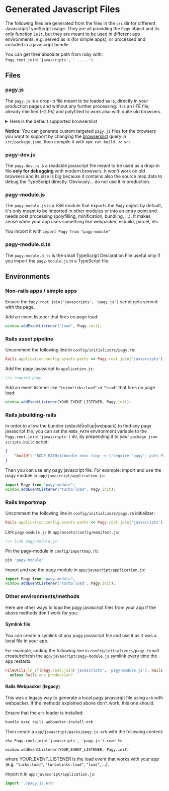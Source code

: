 # Generated Javascript Files

The following files are generated from the files in the `src` dir for different Javascript/TypeScript usage. They are all providing the `Pagy` object and its only function `init`, but they are meant to be used in different app environments: e.g. served as is (for simple apps), or processed and included in a javascript bundle.

You can get their absolute path from ruby with: `Pagy.root.join('javascripts', '......')`.

## Files

### pagy.js

The `pagy.js` is a drop-in file meant to be loaded as is, directly in your production pages and without any further processing. It is an IIFE file, already minified (~2.9k) and polyfilled to work also with quite old browsers.

<details>

<summary>Here is the default supported browserslist</summary>

- and_chr 96
- and_ff 95
- and_qq 10.4
- and_uc 12.12
- android 96
- baidu 7.12
- chrome 97
- chrome 96
- chrome 95
- chrome 94
- edge 97
- edge 96
- firefox 96
- firefox 95
- firefox 94
- firefox 91
- firefox 78
- ie 11
- ios_saf 15.2
- ios_saf 15.0-15.1
- ios_saf 14.5-14.8
- ios_saf 14.0-14.4
- ios_saf 12.2-12.5
- kaios 2.5
- op_mini all
- op_mob 64
- opera 82
- opera 81
- safari 15.2
- safari 15.1
- safari 14.1
- safari 13.1
- samsung 15.0
- samsung 14.0

</details>

**Notice**: You can generate custom targeted `pagy.js` files for the browsers you want to support by changing the [browserslist](https://github.com/browserslist/browserslist) query in `src/package.json`, then compile it with `npm run build -w src`.

### pagy-dev.js

The `pagy-dev.js` is a readable javascript file meant to be used as a drop-in file **only for debugging** with modern browsers. It won't work on old browsers and its size is big because it contains also the source map data to debug the TypeScript directly. Obviously... do not use it in production.

### pagy-module.js

The `pagy-module.js` is a ES6 module that exports the `Pagy` object by default, it's only meant to be imported in other modules or into an entry point and needs post processing (polyfilling, minification, bundling, ...). It makes sense when your app uses something like webpacker, esbuild, parcel, etc.

You import it with `import Pagy from "pagy-module"`

### pagy-module.d.ts

The `pagy-module.d.ts` is the small TypeScript Declaration File useful only if you import the `pagy-module.js` in a TypeScript file.

## Environments

### Non-rails apps / simple apps

Ensure the `Pagy.root.join('javascripts', 'pagy.js')` script gets served with the page.

Add an event listener that fires on page load:

```js
window.addEventListener('load', Pagy.init);
```

### Rails asset pipeline

Uncomment the following line in `config/initializers/pagy.rb`:

```ruby
Rails.application.config.assets.paths << Pagy.root.join('javascripts')
```

Add the pagy javascript to `application.js`:

```js
//= require pagy
```

Add an event listener like `"turbolinks:load"` or `"load"` that fires on page load:

```js
window.addEventListener(YOUR_EVENT_LISTENER, Pagy.init);
```

### Rails jsbuilding-rails

In order to allow the bundler (esbuild|rollup|webpack) to find any pagy javascript file, you can set the `NODE_PATH` environment variable to the `Pagy.root.join('javascripts')` dir, by prepending it to your `package.json` `scripts.build` script:

```json
{
    "build": "NODE_PATH=$(bundle exec ruby -e \"require 'pagy'; puts Pagy.root.join('javascripts')\") <your original script>"
}
```

Then you can use any pagy javascript file. For example: import and use the pagy module in `app/javascript/application.js`:

```js
import Pagy from "pagy-module";
window.addEventListener("turbo:load", Pagy.init);
```

### Rails Importmap

Uncomment the following line in `config/initializers/pagy.rb` initializer:

```ruby
Rails.application.config.assets.paths << Pagy.root.join('javascripts')
```

Link `pagy-module.js` in `app/assets/config/manifest.js`:

```js
//= link pagy-module.js
```

Pin the pagy-module in `config/importmap.rb`:

```ruby
pin 'pagy-module'
```

Import and use the pagy module in `app/javascript/application.js`:

```js
import Pagy from "pagy-module";
window.addEventListener('turbo:load', Pagy.init);
```

### Other environments/methods

Here are other ways to load the pagy javascript files from your app if the above methods don't work for you:

#### Symlink file

You can create a symlink of any pagy javascript file and use it as it was a local file in your app.

For example, adding the following line in `config/initializers/pagy.rb` will create/refresh the `app/javascript/pagy-module.js` symlink every time the app restarts.

```ruby
FileUtils.ln_sf(Pagy.root.join('javascripts', 'pagy-module.js'), Rails.root.join('app', 'javascript')) \
  unless Rails.env.production? 
```

#### Rails Webpacker (legacy)

This was a legacy way to generate a local pagy javascript file using `erb` with webpacker. If the methods explained above don't work, this one should.

Ensure that the `erb` loader is installed:

```sh
bundle exec rails webpacker:install:erb
```

Then create a `app/javascript/packs/pagy.js.erb` with the following content:

```erb
<%= Pagy.root.join('javascripts', 'pagy.js').read %>

window.addEventListener(YOUR_EVENT_LISTENER, Pagy.init)
```

where YOUR_EVENT_LISTENER is the load event that works with your app (e.g. `"turbo:load"`, `"turbolinks:load"`, `"load"`, ...).

Import it in `app/javascript/application.js`:

```js
import './pagy.js.erb'
```
